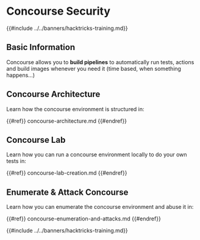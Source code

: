 # Concourse Security

{{#include ../../banners/hacktricks-training.md}}

## Basic Information

Concourse allows you to **build pipelines** to automatically run tests, actions and build images whenever you need it (time based, when something happens...)

## Concourse Architecture

Learn how the concourse environment is structured in:

{{#ref}}
concourse-architecture.md
{{#endref}}

## Concourse Lab

Learn how you can run a concourse environment locally to do your own tests in:

{{#ref}}
concourse-lab-creation.md
{{#endref}}

## Enumerate & Attack Concourse

Learn how you can enumerate the concourse environment and abuse it in:

{{#ref}}
concourse-enumeration-and-attacks.md
{{#endref}}

{{#include ../../banners/hacktricks-training.md}}



